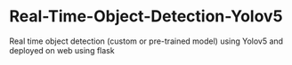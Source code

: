 # Real-Time-Object-Detection-Yolov5
Real time object detection (custom or pre-trained model) using Yolov5 and deployed on web using flask 
